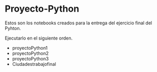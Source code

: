 # Proyecto-Python

Estos son los notebooks creados para la entrega del ejercicio final del Pyhton.

Ejecutarlo en el siguiente orden.


- proyectoPython1
- proyectoPython2
- proyectoPython3
- Ciudadestrabajofinal

